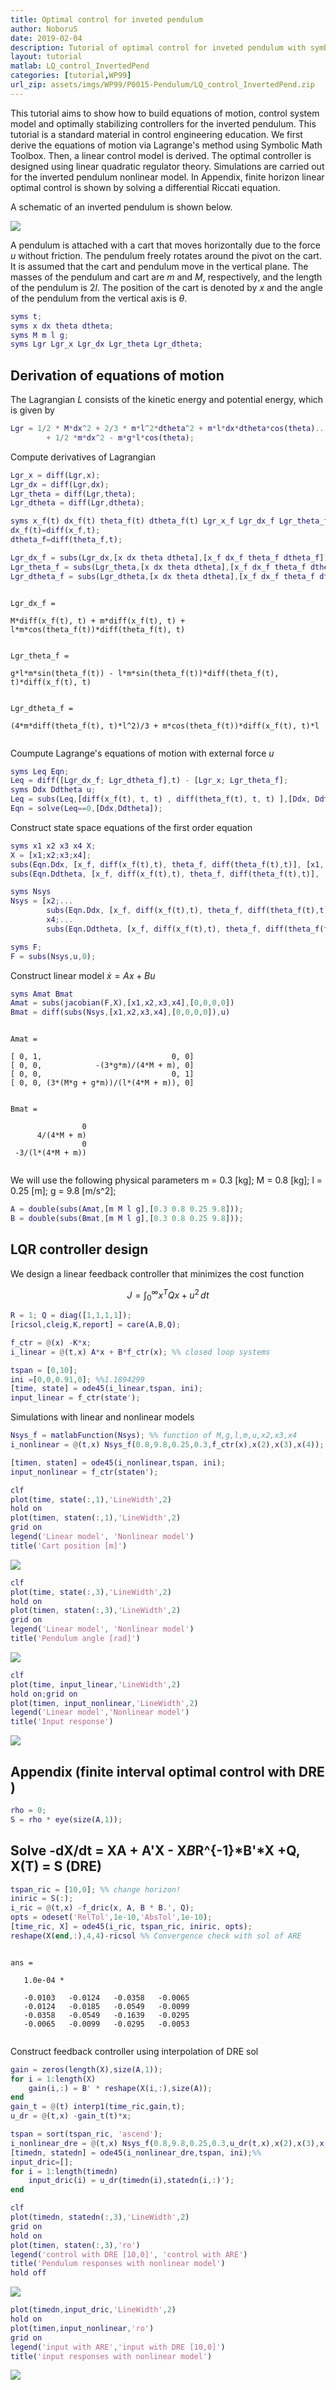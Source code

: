 ```yaml
---
title: Optimal control for inveted pendulum
author: NoboruS
date: 2019-02-04
description: Tutorial of optimal control for inveted pendulum with symbolic MATLAB 
layout: tutorial
matlab: LQ_control_InvertedPend
categories: [tutorial,WP99]
url_zip: assets/imgs/WP99/P0015-Pendulum/LQ_control_InvertedPend.zip
---
```


This tutorial aims to show how to build equations of motion, control system model and optimally stabilizing controllers for the inverted pendulum. This tutorial is a standard material in control engineering education. We first derive the equations of motion via Lagrange's method using Symbolic Math Toolbox. Then, a linear control model is derived. The optimal controller is designed using linear quadratic regulator theory. Simulations are carried out for the inverted pendulum nonlinear model. In Appendix, finite horizon linear optimal control is shown by solving a differential Riccati equation.


A schematic of an inverted pendulum is shown below.


![]({{site.url}}{{site.baseurl}}/assets/imgs/WP99/P0015-Pendulum/Pendulum_pic.png)


A pendulum is attached with a cart that moves horizontally due to the force $u$ without friction. The pendulum freely rotates around the pivot on the cart. It is assumed that the cart and pendulum move in the vertical plane. The masses of the pendulum and cart are $m$ and $M$, respectively, and the length of the pendulum is $2l$. The position of the cart is denoted by $x$ and the angle of the pendulum from the vertical axis is $\theta$.

```matlab
syms t;
syms x dx theta dtheta;
syms M m l g;
syms Lgr Lgr_x Lgr_dx Lgr_theta Lgr_dtheta;
```

## Derivation of equations of motion


The Lagrangian $L$ consists of the kinetic energy and potential energy, which is given by

```matlab
Lgr = 1/2 * M*dx^2 + 2/3 * m*l^2*dtheta^2 + m*l*dx*dtheta*cos(theta)...
        + 1/2 *m*dx^2 - m*g*l*cos(theta);
```


Compute derivatives of Lagrangian

```matlab
Lgr_x = diff(Lgr,x);
Lgr_dx = diff(Lgr,dx);
Lgr_theta = diff(Lgr,theta);
Lgr_dtheta = diff(Lgr,dtheta);

syms x_f(t) dx_f(t) theta_f(t) dtheta_f(t) Lgr_x_f Lgr_dx_f Lgr_theta_f Lgr_dtheta_f; %% _f means functionalized
dx_f(t)=diff(x_f,t);
dtheta_f=diff(theta_f,t);

Lgr_dx_f = subs(Lgr_dx,[x dx theta dtheta],[x_f dx_f theta_f dtheta_f])
Lgr_theta_f = subs(Lgr_theta,[x dx theta dtheta],[x_f dx_f theta_f dtheta_f])
Lgr_dtheta_f = subs(Lgr_dtheta,[x dx theta dtheta],[x_f dx_f theta_f dtheta_f])
```


```
 
Lgr_dx_f =
 
M*diff(x_f(t), t) + m*diff(x_f(t), t) + l*m*cos(theta_f(t))*diff(theta_f(t), t)
 
 
Lgr_theta_f =
 
g*l*m*sin(theta_f(t)) - l*m*sin(theta_f(t))*diff(theta_f(t), t)*diff(x_f(t), t)
 
 
Lgr_dtheta_f =
 
(4*m*diff(theta_f(t), t)*l^2)/3 + m*cos(theta_f(t))*diff(x_f(t), t)*l
 

```


Coumpute Lagrange's equations of motion with external force $u$

```matlab
syms Leq Eqn;
Leq = diff([Lgr_dx_f; Lgr_dtheta_f],t) - [Lgr_x; Lgr_theta_f];
syms Ddx Ddtheta u;
Leq = subs(Leq,[diff(x_f(t), t, t) , diff(theta_f(t), t, t) ],[Ddx, Ddtheta])-[u; 0];
Eqn = solve(Leq==0,[Ddx,Ddtheta]);
```


Construct state space equations of the first order equation

```matlab
syms x1 x2 x3 x4 X;
X = [x1;x2;x3;x4];
subs(Eqn.Ddx, [x_f, diff(x_f(t),t), theta_f, diff(theta_f(t),t)], [x1, x2, x3, x4]);
subs(Eqn.Ddtheta, [x_f, diff(x_f(t),t), theta_f, diff(theta_f(t),t)], [x1, x2, x3, x4]);

syms Nsys
Nsys = [x2;...
        subs(Eqn.Ddx, [x_f, diff(x_f(t),t), theta_f, diff(theta_f(t),t)], [x1, x2, x3, x4]);...
        x4;...
        subs(Eqn.Ddtheta, [x_f, diff(x_f(t),t), theta_f, diff(theta_f(t),t)], [x1, x2, x3, x4])];

syms F;
F = subs(Nsys,u,0);
```


Construct linear model $\dot{x} = Ax+Bu$

```matlab
syms Amat Bmat
Amat = subs(jacobian(F,X),[x1,x2,x3,x4],[0,0,0,0])
Bmat = diff(subs(Nsys,[x1,x2,x3,x4],[0,0,0,0]),u)
```


```
 
Amat =
 
[ 0, 1,                             0, 0]
[ 0, 0,            -(3*g*m)/(4*M + m), 0]
[ 0, 0,                             0, 1]
[ 0, 0, (3*(M*g + g*m))/(l*(4*M + m)), 0]
 
 
Bmat =
 
                0
      4/(4*M + m)
                0
 -3/(l*(4*M + m))
 

```


We will use the following physical parameters m = 0.3 [kg]; M = 0.8 [kg]; l = 0.25 [m]; g = 9.8 [m/s^2];

```matlab
A = double(subs(Amat,[m M l g],[0.3 0.8 0.25 9.8]));
B = double(subs(Bmat,[m M l g],[0.3 0.8 0.25 9.8]));
```

## LQR controller design


We design a linear feedback controller that minimizes the cost function


$$J =\int_0^{\infty} x^TQx + u^2\,dt$$

```matlab
R = 1; Q = diag([1,1,1,1]);
[ricsol,cleig,K,report] = care(A,B,Q);

f_ctr = @(x) -K*x;
i_linear = @(t,x) A*x + B*f_ctr(x); %% closed loop systems

tspan = [0,10];
ini =[0,0,0.91,0]; %%1.1894299
[time, state] = ode45(i_linear,tspan, ini);
input_linear = f_ctr(state');
```


Simulations with linear and nonlinear models

```matlab
Nsys_f = matlabFunction(Nsys); %% function of M,g,l,m,u,x2,x3,x4
i_nonlinear = @(t,x) Nsys_f(0.8,9.8,0.25,0.3,f_ctr(x),x(2),x(3),x(4));

[timen, staten] = ode45(i_nonlinear,tspan, ini);
input_nonlinear = f_ctr(staten');
```

```matlab
clf
plot(time, state(:,1),'LineWidth',2)
hold on
plot(timen, staten(:,1),'LineWidth',2)
grid on
legend('Linear model', 'Nonlinear model')
title('Cart position [m]')
```


![]({{site.url}}{{site.baseurl}}/assets/imgs/WP99/P0015-Pendulum/copiaRM_01.png)


```matlab
clf
plot(time, state(:,3),'LineWidth',2)
hold on
plot(timen, staten(:,3),'LineWidth',2)
grid on
legend('Linear model', 'Nonlinear model')
title('Pendulum angle [rad]')
```


![]({{site.url}}{{site.baseurl}}/assets/imgs/WP99/P0015-Pendulum/copiaRM_02.png)


```matlab
clf
plot(time, input_linear,'LineWidth',2)
hold on;grid on
plot(timen, input_nonlinear,'LineWidth',2)
legend('Linear model','Nonlinear model')
title('Input response')
```


![]({{site.url}}{{site.baseurl}}/assets/imgs/WP99/P0015-Pendulum/copiaRM_03.png)


## Appendix (finite interval optimal control with DRE )

```matlab
rho = 0;
S = rho * eye(size(A,1));
```

## Solve -dX/dt = XA + A'X - X*B*R^{-1}*B'*X +Q, X(T) = S (DRE)

```matlab
tspan_ric = [10,0]; %% change horizon!
iniric = S(:);
i_ric = @(t,x) -f_dric(x, A, B * B.', Q);
opts = odeset('RelTol',1e-10,'AbsTol',1e-10);
[time_ric, X] = ode45(i_ric, tspan_ric, iniric, opts);
reshape(X(end,:),4,4)-ricsol %% Convergence check with sol of ARE
```


```

ans =

   1.0e-04 *

   -0.0103   -0.0124   -0.0358   -0.0065
   -0.0124   -0.0185   -0.0549   -0.0099
   -0.0358   -0.0549   -0.1639   -0.0295
   -0.0065   -0.0099   -0.0295   -0.0053


```


Construct feedback controller using interpolation of DRE sol

```matlab
gain = zeros(length(X),size(A,1));
for i = 1:length(X)
    gain(i,:) = B' * reshape(X(i,:),size(A));
end
gain_t = @(t) interp1(time_ric,gain,t);
u_dr = @(t,x) -gain_t(t)*x;

tspan = sort(tspan_ric, 'ascend');
i_nonlinear_dre = @(t,x) Nsys_f(0.8,9.8,0.25,0.3,u_dr(t,x),x(2),x(3),x(4));
[timedn, statedn] = ode45(i_nonlinear_dre,tspan, ini);%%
input_dric=[];
for i = 1:length(timedn)
    input_dric(i) = u_dr(timedn(i),statedn(i,:)');
end
```

```matlab
clf
plot(timedn, statedn(:,3),'LineWidth',2)
grid on
hold on
plot(timen, staten(:,3),'ro')
legend('control with DRE [10,0]', 'control with ARE')
title('Pendulum responses with nonlinear model')
hold off
```


![]({{site.url}}{{site.baseurl}}/assets/imgs/WP99/P0015-Pendulum/copiaRM_04.png)


```matlab
plot(timedn,input_dric,'LineWidth',2)
hold on
plot(timen,input_nonlinear,'ro')
grid on
legend('input with ARE','input with DRE [10,0]')
title('input responses with nonlinear model')
```


![]({{site.url}}{{site.baseurl}}/assets/imgs/WP99/P0015-Pendulum/copiaRM_05.png)

